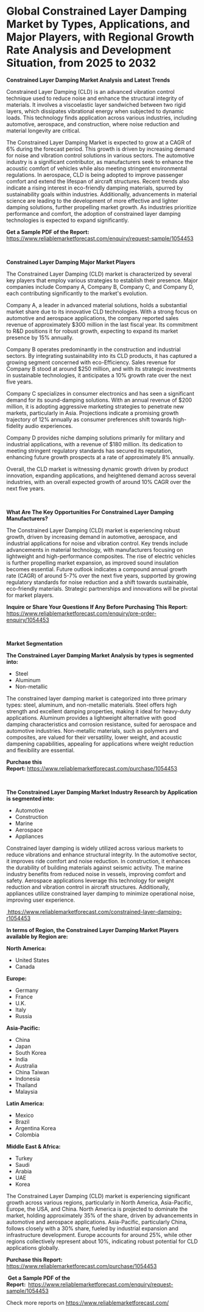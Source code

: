 <p><h1>Global Constrained Layer Damping Market by Types, Applications, and Major Players, with Regional Growth Rate Analysis and Development Situation, from 2025 to 2032</h1></p><p><strong>Constrained Layer Damping Market Analysis and Latest Trends</strong></p>
<p><p>Constrained Layer Damping (CLD) is an advanced vibration control technique used to reduce noise and enhance the structural integrity of materials. It involves a viscoelastic layer sandwiched between two rigid layers, which dissipates vibrational energy when subjected to dynamic loads. This technology finds application across various industries, including automotive, aerospace, and construction, where noise reduction and material longevity are critical.</p><p>The Constrained Layer Damping Market is expected to grow at a CAGR of 6% during the forecast period. This growth is driven by increasing demand for noise and vibration control solutions in various sectors. The automotive industry is a significant contributor, as manufacturers seek to enhance the acoustic comfort of vehicles while also meeting stringent environmental regulations. In aerospace, CLD is being adopted to improve passenger comfort and extend the lifespan of aircraft structures. Recent trends also indicate a rising interest in eco-friendly damping materials, spurred by sustainability goals within industries. Additionally, advancements in material science are leading to the development of more effective and lighter damping solutions, further propelling market growth. As industries prioritize performance and comfort, the adoption of constrained layer damping technologies is expected to expand significantly.</p></p>
<p><strong>Get a Sample PDF of the Report:&nbsp;</strong> <a href="https://www.reliablemarketforecast.com/enquiry/request-sample/1054453?utm_campaign=2268&utm_medium=2&utm_source=Github&utm_content=ia&utm_term=16022025&utm_id=constrained-layer-damping">https://www.reliablemarketforecast.com/enquiry/request-sample/1054453</a></p>
<p>&nbsp;</p>
<p><strong>Constrained Layer Damping Major Market Players</strong></p>
<p><p>The Constrained Layer Damping (CLD) market is characterized by several key players that employ various strategies to establish their presence. Major companies include Company A, Company B, Company C, and Company D, each contributing significantly to the market's evolution.</p><p>Company A, a leader in advanced material solutions, holds a substantial market share due to its innovative CLD technologies. With a strong focus on automotive and aerospace applications, the company reported sales revenue of approximately $300 million in the last fiscal year. Its commitment to R&D positions it for robust growth, expecting to expand its market presence by 15% annually.</p><p>Company B operates predominantly in the construction and industrial sectors. By integrating sustainability into its CLD products, it has captured a growing segment concerned with eco-Efficiency. Sales revenue for Company B stood at around $250 million, and with its strategic investments in sustainable technologies, it anticipates a 10% growth rate over the next five years.</p><p>Company C specializes in consumer electronics and has seen a significant demand for its sound-damping solutions. With an annual revenue of $200 million, it is adopting aggressive marketing strategies to penetrate new markets, particularly in Asia. Projections indicate a promising growth trajectory of 12% annually as consumer preferences shift towards high-fidelity audio experiences.</p><p>Company D provides niche damping solutions primarily for military and industrial applications, with a revenue of $180 million. Its dedication to meeting stringent regulatory standards has secured its reputation, enhancing future growth prospects at a rate of approximately 8% annually.</p><p>Overall, the CLD market is witnessing dynamic growth driven by product innovation, expanding applications, and heightened demand across several industries, with an overall expected growth of around 10% CAGR over the next five years.</p></p>
<p>&nbsp;</p>
<p><strong>What Are The Key Opportunities For Constrained Layer Damping Manufacturers?</strong></p>
<p><p>The Constrained Layer Damping (CLD) market is experiencing robust growth, driven by increasing demand in automotive, aerospace, and industrial applications for noise and vibration control. Key trends include advancements in material technology, with manufacturers focusing on lightweight and high-performance composites. The rise of electric vehicles is further propelling market expansion, as improved sound insulation becomes essential. Future outlook indicates a compound annual growth rate (CAGR) of around 5-7% over the next five years, supported by growing regulatory standards for noise reduction and a shift towards sustainable, eco-friendly materials. Strategic partnerships and innovations will be pivotal for market players.</p></p>
<p><strong>Inquire or Share Your Questions If Any Before Purchasing This Report:</strong> <a href="https://www.reliablemarketforecast.com/enquiry/pre-order-enquiry/1054453?utm_campaign=2268&utm_medium=2&utm_source=Github&utm_content=ia&utm_term=16022025&utm_id=constrained-layer-damping">https://www.reliablemarketforecast.com/enquiry/pre-order-enquiry/1054453</a></p>
<p>&nbsp;</p>
<p><strong>Market Segmentation</strong></p>
<p><strong>The Constrained Layer Damping Market Analysis by types is segmented into:</strong></p>
<p><ul><li>Steel</li><li>Aluminum</li><li>Non-metallic</li></ul></p>
<p><p>The constrained layer damping market is categorized into three primary types: steel, aluminum, and non-metallic materials. Steel offers high strength and excellent damping properties, making it ideal for heavy-duty applications. Aluminum provides a lightweight alternative with good damping characteristics and corrosion resistance, suited for aerospace and automotive industries. Non-metallic materials, such as polymers and composites, are valued for their versatility, lower weight, and acoustic dampening capabilities, appealing for applications where weight reduction and flexibility are essential.</p></p>
<p><strong>Purchase this Report:&nbsp;</strong><a href="https://www.reliablemarketforecast.com/purchase/1054453?utm_campaign=2268&utm_medium=2&utm_source=Github&utm_content=ia&utm_term=16022025&utm_id=constrained-layer-damping">https://www.reliablemarketforecast.com/purchase/1054453</a></p>
<p>&nbsp;</p>
<p><strong>The Constrained Layer Damping Market Industry Research by Application is segmented into:</strong></p>
<p><ul><li>Automotive</li><li>Construction</li><li>Marine</li><li>Aerospace</li><li>Appliances</li></ul></p>
<p><p>Constrained layer damping is widely utilized across various markets to reduce vibrations and enhance structural integrity. In the automotive sector, it improves ride comfort and noise reduction. In construction, it enhances the durability of building materials against seismic activity. The marine industry benefits from reduced noise in vessels, improving comfort and safety. Aerospace applications leverage this technology for weight reduction and vibration control in aircraft structures. Additionally, appliances utilize constrained layer damping to minimize operational noise, improving user experience.</p></p>
<p><a href="https://www.reliablemarketforecast.com/constrained-layer-damping-r1054453?utm_campaign=2268&utm_medium=2&utm_source=Github&utm_content=ia&utm_term=16022025&utm_id=constrained-layer-damping">&nbsp;https://www.reliablemarketforecast.com/constrained-layer-damping-r1054453</a></p>
<p><strong>In terms of Region, the Constrained Layer Damping Market Players available by Region are:</strong></p>
<p>
    <p> <strong> North America: </strong>
        <ul>
            <li>United States</li>
            <li>Canada</li>
        </ul>
        </p> 
    <p> <strong> Europe: </strong>
        <ul>
            <li>Germany</li>
            <li>France</li>
            <li>U.K.</li>
            <li>Italy</li>
            <li>Russia</li>
        </ul>
        </p> 
    <p> <strong> Asia-Pacific: </strong>
        <ul>
            <li>China</li>
            <li>Japan</li>
            <li>South Korea</li>
            <li>India</li>
            <li>Australia</li>
            <li>China Taiwan</li>
            <li>Indonesia</li>
            <li>Thailand</li>
            <li>Malaysia</li>
        </ul>
        </p> 
    <p> <strong> Latin America: </strong>
        <ul>
            <li>Mexico</li>
            <li>Brazil</li>
            <li>Argentina Korea</li>
            <li>Colombia</li>
        </ul>
        </p> 
    <p> <strong> Middle East & Africa: </strong>
        <ul>
            <li>Turkey</li>
            <li>Saudi</li>
            <li>Arabia</li>
            <li>UAE</li>
            <li>Korea</li>
        </ul>
    </p>
    </p>
<p><p>The Constrained Layer Damping (CLD) market is experiencing significant growth across various regions, particularly in North America, Asia-Pacific, Europe, the USA, and China. North America is projected to dominate the market, holding approximately 35% of the share, driven by advancements in automotive and aerospace applications. Asia-Pacific, particularly China, follows closely with a 30% share, fueled by industrial expansion and infrastructure development. Europe accounts for around 25%, while other regions collectively represent about 10%, indicating robust potential for CLD applications globally.</p></p>
<p><strong>Purchase this Report: </strong><a href="https://www.reliablemarketforecast.com/purchase/1054453?utm_campaign=2268&utm_medium=2&utm_source=Github&utm_content=ia&utm_term=16022025&utm_id=constrained-layer-damping">https://www.reliablemarketforecast.com/purchase/1054453</a></p>
<p>&nbsp;<strong>Get a Sample PDF of the Report:&nbsp;&nbsp;</strong><a href="https://www.reliablemarketforecast.com/enquiry/request-sample/1054453?utm_campaign=2268&utm_medium=2&utm_source=Github&utm_content=ia&utm_term=16022025&utm_id=constrained-layer-damping">https://www.reliablemarketforecast.com/enquiry/request-sample/1054453</a></p>
<p><strong></strong></p>
<p>Check more reports on <a href="https://www.reliablemarketforecast.com/?utm_campaign=2268&utm_medium=2&utm_source=Github&utm_content=ia&utm_term=16022025&utm_id=constrained-layer-damping">https://www.reliablemarketforecast.com/</a></p>